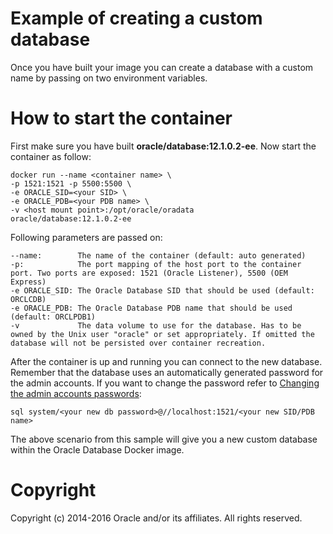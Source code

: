 Example of creating a custom database
=============================================
Once you have built your image you can create a database with a custom name by passing on two environment variables.

# How to start the container
First make sure you have built **oracle/database:12.1.0.2-ee**. Now start the container as follow:

	docker run --name <container name> \
	-p 1521:1521 -p 5500:5500 \
	-e ORACLE_SID=<your SID> \
	-e ORACLE_PDB=<your PDB name> \
	-v <host mount point>:/opt/oracle/oradata
	oracle/database:12.1.0.2-ee

Following parameters are passed on:

    --name:        The name of the container (default: auto generated)
    -p:            The port mapping of the host port to the container port. Two ports are exposed: 1521 (Oracle Listener), 5500 (OEM Express)
    -e ORACLE_SID: The Oracle Database SID that should be used (default: ORCLCDB)
    -e ORACLE_PDB: The Oracle Database PDB name that should be used (default: ORCLPDB1)
    -v             The data volume to use for the database. Has to be owned by the Unix user "oracle" or set appropriately. If omitted the database will not be persisted over container recreation.

After the container is up and running you can connect to the new database.
Remember that the database uses an automatically generated password for the admin accounts.
If you want to change the password refer to [Changing the admin accounts passwords](https://github.com/gvenzl/docker-images/tree/master/OracleDatabase#changing-the-admin-accounts-passwords):

	sql system/<your new db password>@//localhost:1521/<your new SID/PDB name>

The above scenario from this sample will give you a new custom database within the Oracle Database Docker image.

# Copyright
Copyright (c) 2014-2016 Oracle and/or its affiliates. All rights reserved.
